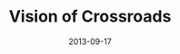 ---
layout: media
category: media
series: "Go Forth"
title: "Vision of Crossroads"
date: 2013-09-17
description: "Brian Tome talks about Crossroads’ entrepreneurial vision."
video: "https://s3.amazonaws.com/crossroadsvideomessages/go_forth_04.mp4"
video-poster: "https://www.crossroads.net/uploadedfiles/go_forth_04_still.jpg"
---